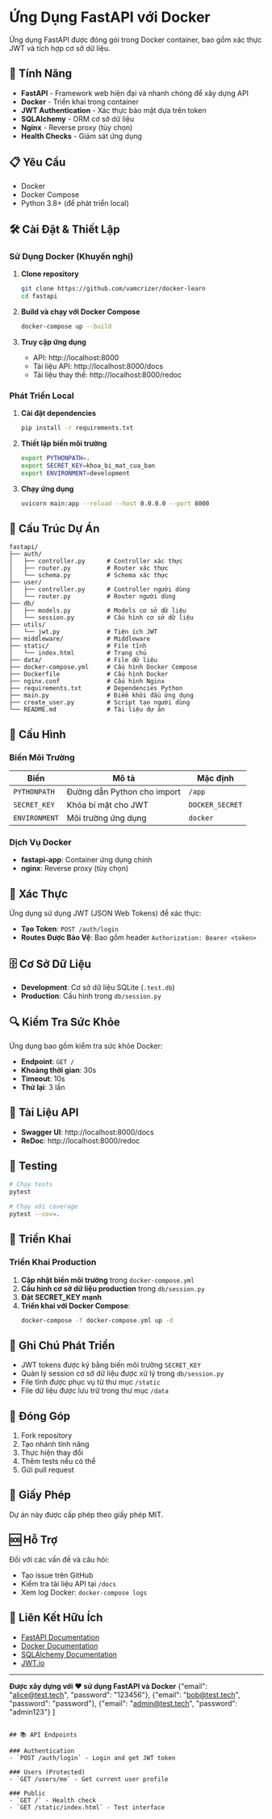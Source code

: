# Ứng Dụng FastAPI với Docker

Ứng dụng FastAPI được đóng gói trong Docker container, bao gồm xác thực JWT và tích hợp cơ sở dữ liệu.

## 🚀 Tính Năng

- **FastAPI** - Framework web hiện đại và nhanh chóng để xây dựng API
- **Docker** - Triển khai trong container
- **JWT Authentication** - Xác thực bảo mật dựa trên token
- **SQLAlchemy** - ORM cơ sở dữ liệu
- **Nginx** - Reverse proxy (tùy chọn)
- **Health Checks** - Giám sát ứng dụng

## 📋 Yêu Cầu

- Docker
- Docker Compose
- Python 3.8+ (để phát triển local)

## 🛠️ Cài Đặt & Thiết Lập

### Sử Dụng Docker (Khuyến nghị)

1. **Clone repository**
   ```bash
   git clone https://github.com/vamcrizer/docker-learn
   cd fastapi
   ```

2. **Build và chạy với Docker Compose**
   ```bash
   docker-compose up --build
   ```

3. **Truy cập ứng dụng**
   - API: http://localhost:8000
   - Tài liệu API: http://localhost:8000/docs
   - Tài liệu thay thế: http://localhost:8000/redoc

### Phát Triển Local

1. **Cài đặt dependencies**
   ```bash
   pip install -r requirements.txt
   ```

2. **Thiết lập biến môi trường**
   ```bash
   export PYTHONPATH=.
   export SECRET_KEY=khoa_bi_mat_cua_ban
   export ENVIRONMENT=development
   ```

3. **Chạy ứng dụng**
   ```bash
   uvicorn main:app --reload --host 0.0.0.0 --port 8000
   ```

## 📁 Cấu Trúc Dự Án

```
fastapi/
├── auth/
│   ├── controller.py      # Controller xác thực
│   ├── router.py          # Router xác thực
│   └── schema.py          # Schema xác thực
├── user/
│   ├── controller.py      # Controller người dùng
│   └── router.py          # Router người dùng
├── db/
│   ├── models.py          # Models cơ sở dữ liệu
│   └── session.py         # Cấu hình cơ sở dữ liệu
├── utils/
│   └── jwt.py             # Tiện ích JWT
├── middleware/            # Middleware
├── static/                # File tĩnh
│   └── index.html         # Trang chủ
├── data/                  # File dữ liệu
├── docker-compose.yml     # Cấu hình Docker Compose
├── Dockerfile             # Cấu hình Docker
├── nginx.conf             # Cấu hình Nginx
├── requirements.txt       # Dependencies Python
├── main.py                # Điểm khởi đầu ứng dụng
├── create_user.py         # Script tạo người dùng
└── README.md              # Tài liệu dự án
```

## 🔧 Cấu Hình

### Biến Môi Trường

| Biến | Mô tả | Mặc định |
|------|-------|----------|
| `PYTHONPATH` | Đường dẫn Python cho import | `/app` |
| `SECRET_KEY` | Khóa bí mật cho JWT | `DOCKER_SECRET` |
| `ENVIRONMENT` | Môi trường ứng dụng | `docker` |

### Dịch Vụ Docker

- **fastapi-app**: Container ứng dụng chính
- **nginx**: Reverse proxy (tùy chọn)

## 🔐 Xác Thực

Ứng dụng sử dụng JWT (JSON Web Tokens) để xác thực:

- **Tạo Token**: `POST /auth/login`
- **Routes Được Bảo Vệ**: Bao gồm header `Authorization: Bearer <token>`

## 🗄️ Cơ Sở Dữ Liệu

- **Development**: Cơ sở dữ liệu SQLite (`.test.db`)
- **Production**: Cấu hình trong `db/session.py`

## 🔍 Kiểm Tra Sức Khỏe

Ứng dụng bao gồm kiểm tra sức khỏe Docker:
- **Endpoint**: `GET /`
- **Khoảng thời gian**: 30s
- **Timeout**: 10s
- **Thử lại**: 3 lần

## 📡 Tài Liệu API

- **Swagger UI**: http://localhost:8000/docs
- **ReDoc**: http://localhost:8000/redoc

## 🧪 Testing

```bash
# Chạy tests
pytest

# Chạy với coverage
pytest --cov=.
```

## 🚀 Triển Khai

### Triển Khai Production

1. **Cập nhật biến môi trường** trong `docker-compose.yml`
2. **Cấu hình cơ sở dữ liệu production** trong `db/session.py`
3. **Đặt SECRET_KEY mạnh**
4. **Triển khai với Docker Compose**:
   ```bash
   docker-compose -f docker-compose.yml up -d
   ```

## 📝 Ghi Chú Phát Triển

- JWT tokens được ký bằng biến môi trường `SECRET_KEY`
- Quản lý session cơ sở dữ liệu được xử lý trong `db/session.py`
- File tĩnh được phục vụ từ thư mục `/static`
- File dữ liệu được lưu trữ trong thư mục `/data`

## 🤝 Đóng Góp

1. Fork repository
2. Tạo nhánh tính năng
3. Thực hiện thay đổi
4. Thêm tests nếu có thể
5. Gửi pull request

## 📄 Giấy Phép

Dự án này được cấp phép theo giấy phép MIT.

## 🆘 Hỗ Trợ

Đối với các vấn đề và câu hỏi:
- Tạo issue trên GitHub
- Kiểm tra tài liệu API tại `/docs`
- Xem log Docker: `docker-compose logs`

## 🔗 Liên Kết Hữu Ích

- [FastAPI Documentation](https://fastapi.tiangolo.com/)
- [Docker Documentation](https://docs.docker.com/)
- [SQLAlchemy Documentation](https://docs.sqlalchemy.org/)
- [JWT.io](https://jwt.io/)

---

**Được xây dựng với ❤️ sử dụng FastAPI và Docker**
  {"email": "alice@test.tech", "password": "123456"},
  {"email": "bob@test.tech", "password": "password"},
  {"email": "admin@test.tech", "password": "admin123"}
]
```

## 📚 API Endpoints

### Authentication
- `POST /auth/login` - Login and get JWT token

### Users (Protected)
- `GET /users/me` - Get current user profile

### Public
- `GET /` - Health check
- `GET /static/index.html` - Test interface
